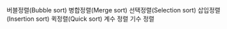 
버블정렬(Bubble sort)
병합정렬(Merge sort)
선택정렬(Selection sort)
삽입정렬(Insertion sort)
퀵정렬(Quick sort)
계수 정렬
기수 정렬


